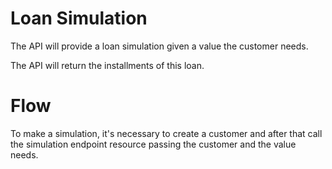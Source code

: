 
# Loan Simulation

The API will provide a loan simulation given a value the customer needs.

The API will return the installments of this loan.


# Flow

To make a simulation, it's necessary to create a customer and after that call the simulation endpoint resource passing the customer and the value needs.





